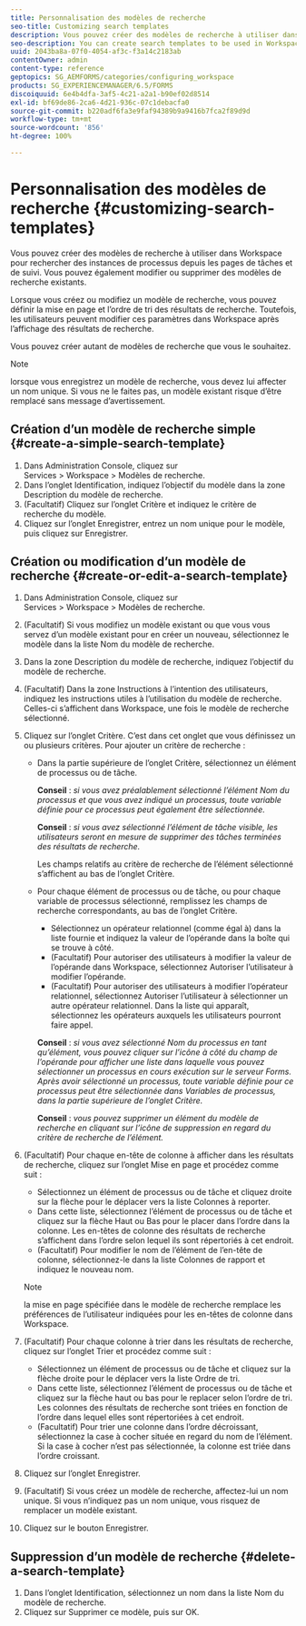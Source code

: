 ```yaml
---
title: Personnalisation des modèles de recherche
seo-title: Customizing search templates
description: Vous pouvez créer des modèles de recherche à utiliser dans Workspace pour rechercher des instances de processus depuis les pages de tâches et de suivi. Vous pouvez également modifier ou supprimer des modèles de recherche existants.
seo-description: You can create search templates to be used in Workspace to search for instances of processes from the To Do and Tracking pages. You can also edit or delete existing search templates.
uuid: 2043ba8a-07f0-4054-af3c-f3a14c2183ab
contentOwner: admin
content-type: reference
geptopics: SG_AEMFORMS/categories/configuring_workspace
products: SG_EXPERIENCEMANAGER/6.5/FORMS
discoiquuid: 6e4b4dfa-3af5-4c21-a2a1-b90ef02d8514
exl-id: bf69de86-2ca6-4d21-936c-07c1debacfa0
source-git-commit: b220adf6fa3e9faf94389b9a9416b7fca2f89d9d
workflow-type: tm+mt
source-wordcount: '856'
ht-degree: 100%

---
```


# Personnalisation des modèles de recherche {#customizing-search-templates}

Vous pouvez créer des modèles de recherche à utiliser dans Workspace pour rechercher des instances de processus depuis les pages de tâches et de suivi. Vous pouvez également modifier ou supprimer des modèles de recherche existants.

Lorsque vous créez ou modifiez un modèle de recherche, vous pouvez définir la mise en page et l’ordre de tri des résultats de recherche. Toutefois, les utilisateurs peuvent modifier ces paramètres dans Workspace après l’affichage des résultats de recherche.

Vous pouvez créer autant de modèles de recherche que vous le souhaitez.

>[!NOTE]
>
>lorsque vous enregistrez un modèle de recherche, vous devez lui affecter un nom unique. Si vous ne le faites pas, un modèle existant risque d’être remplacé sans message d’avertissement.

## Création d’un modèle de recherche simple {#create-a-simple-search-template}

1. Dans Administration Console, cliquez sur Services > Workspace > Modèles de recherche.
1. Dans l’onglet Identification, indiquez l’objectif du modèle dans la zone Description du modèle de recherche.
1. (Facultatif) Cliquez sur l’onglet Critère et indiquez le critère de recherche du modèle.
1. Cliquez sur l’onglet Enregistrer, entrez un nom unique pour le modèle, puis cliquez sur Enregistrer.

## Création ou modification d’un modèle de recherche {#create-or-edit-a-search-template}

1. Dans Administration Console, cliquez sur Services > Workspace > Modèles de recherche.
1. (Facultatif) Si vous modifiez un modèle existant ou que vous vous servez d’un modèle existant pour en créer un nouveau, sélectionnez le modèle dans la liste Nom du modèle de recherche.
1. Dans la zone Description du modèle de recherche, indiquez l’objectif du modèle de recherche.
1. (Facultatif) Dans la zone Instructions à l’intention des utilisateurs, indiquez les instructions utiles à l’utilisation du modèle de recherche. Celles-ci s’affichent dans Workspace, une fois le modèle de recherche sélectionné.
1. Cliquez sur l’onglet Critère. C’est dans cet onglet que vous définissez un ou plusieurs critères. Pour ajouter un critère de recherche :

   * Dans la partie supérieure de l’onglet Critère, sélectionnez un élément de processus ou de tâche.

      **Conseil** : *si vous avez préalablement sélectionné l’élément Nom du processus et que vous avez indiqué un processus, toute variable définie pour ce processus peut également être sélectionnée.*

      **Conseil** : *si vous avez sélectionné l’élément de tâche visible, les utilisateurs seront en mesure de supprimer des tâches terminées des résultats de recherche.*

      Les champs relatifs au critère de recherche de l’élément sélectionné s’affichent au bas de l’onglet Critère.

   * Pour chaque élément de processus ou de tâche, ou pour chaque variable de processus sélectionné, remplissez les champs de recherche correspondants, au bas de l’onglet Critère.

      * Sélectionnez un opérateur relationnel (comme égal à) dans la liste fournie et indiquez la valeur de l’opérande dans la boîte qui se trouve à côté.
      * (Facultatif) Pour autoriser des utilisateurs à modifier la valeur de l’opérande dans Workspace, sélectionnez Autoriser l’utilisateur à modifier l’opérande.
      * (Facultatif) Pour autoriser des utilisateurs à modifier l’opérateur relationnel, sélectionnez Autoriser l’utilisateur à sélectionner un autre opérateur relationnel. Dans la liste qui apparaît, sélectionnez les opérateurs auxquels les utilisateurs pourront faire appel.

      **Conseil** : *si vous avez sélectionné Nom du processus en tant qu’élément, vous pouvez cliquer sur l’icône à côté du champ de l’opérande pour afficher une liste dans laquelle vous pouvez sélectionner un processus en cours exécution sur le serveur Forms. Après avoir sélectionné un processus, toute variable définie pour ce processus peut être sélectionnée dans Variables de processus, dans la partie supérieure de l’onglet Critère.*

      **Conseil** : *vous pouvez supprimer un élément du modèle de recherche en cliquant sur l’icône de suppression en regard du critère de recherche de l’élément.*


1. (Facultatif) Pour chaque en-tête de colonne à afficher dans les résultats de recherche, cliquez sur l’onglet Mise en page et procédez comme suit :

   * Sélectionnez un élément de processus ou de tâche et cliquez droite sur la flèche pour le déplacer vers la liste Colonnes à reporter.
   * Dans cette liste, sélectionnez l’élément de processus ou de tâche et cliquez sur la flèche Haut ou Bas pour le placer dans l’ordre dans la colonne. Les en-têtes de colonne des résultats de recherche s’affichent dans l’ordre selon lequel ils sont répertoriés à cet endroit.
   * (Facultatif) Pour modifier le nom de l’élément de l’en-tête de colonne, sélectionnez-le dans la liste Colonnes de rapport et indiquez le nouveau nom.

   >[!NOTE]
   >
   >la mise en page spécifiée dans le modèle de recherche remplace les préférences de l’utilisateur indiquées pour les en-têtes de colonne dans Workspace.

1. (Facultatif) Pour chaque colonne à trier dans les résultats de recherche, cliquez sur l’onglet Trier et procédez comme suit :

   * Sélectionnez un élément de processus ou de tâche et cliquez sur la flèche droite pour le déplacer vers la liste Ordre de tri.
   * Dans cette liste, sélectionnez l’élément de processus ou de tâche et cliquez sur la flèche haut ou bas pour le replacer selon l’ordre de tri. Les colonnes des résultats de recherche sont triées en fonction de l’ordre dans lequel elles sont répertoriées à cet endroit.
   * (Facultatif) Pour trier une colonne dans l’ordre décroissant, sélectionnez la case à cocher située en regard du nom de l’élément. Si la case à cocher n’est pas sélectionnée, la colonne est triée dans l’ordre croissant.

1. Cliquez sur l’onglet Enregistrer.
1. (Facultatif) Si vous créez un modèle de recherche, affectez-lui un nom unique. Si vous n’indiquez pas un nom unique, vous risquez de remplacer un modèle existant.
1. Cliquez sur le bouton Enregistrer.

## Suppression d’un modèle de recherche {#delete-a-search-template}

1. Dans l’onglet Identification, sélectionnez un nom dans la liste Nom du modèle de recherche.
1. Cliquez sur Supprimer ce modèle, puis sur OK.

